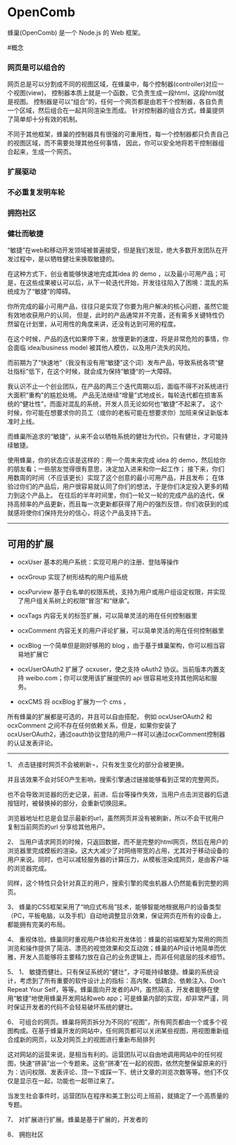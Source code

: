 OpenComb
========

蜂巢(OpenComb) 是一个 Node.js 的 Web 框架。

#概念

### 网页是可以组合的

网页总是可以分割成不同的视图区域，在蜂巢中，每个控制器(controller)对应一个视图(view)，
控制器本质上就是一个函数，它负责生成一段html，这段html就是视图。
控制器是可以“组合”的，任何一个网页都是由若干个控制器，各自负责一个区域，然后组合在一起共同渲染生而成。
针对控制器的组合方式，蜂巢提供了简单却十分有效的机制。

不同于其他框架，蜂巢的控制器具有很强的可重用性，每一个控制器都只负责自己的视图区域，而不需要处理其他任何事情，
因此，你可以安全地将若干控制器组合起来，生成一个网页。

### 扩展驱动


### 不必重复发明车轮


### 拥抱社区

### 健壮而敏捷

“敏捷”在web和移动开发领域被普遍接受，但是我们发现，绝大多数开发团队在开发过程中，是以牺牲健壮来换取敏捷的。

在这种方式下，创业者能够快速地完成其idea 的 demo ，以及最小可用产品；可是，在这些成果被认可以后，从下一轮迭代开始，开发往往陷入了困境：混乱的系统成为了“敏捷”的障碍。

你所完成的最小可用产品，往往只是实现了你要为用户解决的核心问题，虽然它能有效地收获用户的认同，
但是，此时的产品通常并不完善，还有需多关键特性仍然留在计划里，从可用性的角度来讲，还没有达到可用的程度。

在这个时候，产品的迭代如果停下来，放慢更新的速度，将是非常危险的事情，你会面临 idea/business model 被其他人模仿，以及用户流失的风险。

而前期为了“快速地”（我没有没有用“敏捷”这个词）发布产品，导致系统各项“健壮指标”低下，在这个时候，就会成为保持”敏捷“的一大障碍。

我认识不止一个创业团队，在产品的两三个迭代周期以后，面临不得不对系统进行大面积”重构"的尴尬处境。
产品无法继续“增量”式地成长，每轮迭代都在损害系统的“健壮性”，而面对混乱的系统，开发人员无论如何也“敏捷”不起来了。
这个时候，你可能在想要求你的员工（或你的老板可能在想要求你）加班来保证新版本准时上线。

而蜂巢所追求的“敏捷”，从来不会以牺牲系统的健壮为代价。只有健壮，才可能持续敏捷。

使用蜂巢，你的状态应该是这样的：用一个周末来完成 idea 的 demo，然后给你的朋友看；一些朋友觉得很有意思，决定加入进来和你一起工作；
接下来，你们用数周的时间（不应该更长）实现了这个创意的最小可用产品，并且发布；
在体验过你们的产品后，用户很容易就认同了你们的想法，于是你们决定投入更多的精力到这个产品上。
在往后的半年时间里，你们一轮又一轮的完成产品的迭代，保持高频率的产品更新，而且每一次更新都获得了用户的强烈反馈，你们收获到的成就感将使你们保持充分的信心，将这个产品支持下去。








---

## 可用的扩展

* ocxUser 基本的用户系统：实现可用户的注册、登陆等操作

* ocxGroup 实现了树形结构的用户组系统

* ocxPurview 基于白名单的权限系统，支持为用户或用户组设定权限，并实现了用户组关系树上的权限“冒泡”和“继承”。

* ocxTags 内容无关的标签扩展，可以简单灵活的用在任何控制器里

* ocxComment 内容无关的用户评论扩展，可以简单灵活的用在任何控制器里

* ocxBlog 一个简单但是刚好够用的 blog ，由于基于蜂巢架构，你可以相当容易地扩展它

* ocxUserOAuth2 扩展了 ocxuser，使之支持 oAuth2 协议。当前版本内置支持 weibo.com；你可以使用该扩展提供的 api 很容易地支持其他网站和服务。

* ocxCMS 将 ocxBlog 扩展为一个 cms ，


所有蜂巢的扩展都是可选的，并且可以自由搭配，
例如 ocxUserOAuth2 和 ocxComment 之间不存在任何依赖关系，但是，如果你安装了 ocxUserOAuth2，通过oauth协议登陆的用户一样可以通过ocxComment控制器的认证发表评论。




---


1、	点击链接时网页不会被刷新¬，只有发生变化的部分会被更换。

并且该效果不会对SEO产生影响，搜索引擎通过链接能够看到正常的完整网页。

也不会导致浏览器的历史记录，前进、后台等操作失效，当用户点击浏览器的后退按钮时，被替换掉的部分，会重新切换回来。

浏览器地址栏总是会显示最新的url，虽然网页并没有被刷新，所以不会干扰用户复制当前网页的url 分享给其他用户。

2、	当用户请求网页的时候，只返回数据，而不是完整的html网页，然后在用户的浏览器里完成模板的渲染。这大大减少了对网络带宽的占用，尤其对于移动设备的用户来说。同时，也可以减轻服务器的计算压力，从模板渲染成网页，是由客户端的浏览器完成。

同样，这个特性只会针对真正的用户，搜索引擎的爬虫机器人仍然能看到完整的网页。

3、	蜂巢的CSS框架采用了“响应式布局”技术，能够智能地根据用户的设备类型（PC，平板电脑，以及手机）自动地调整显示效果，保证网页在所有的设备上，都能拥有完美的布局。

4、	重视体验。蜂巢同时重视用户体验和开发体验：蜂巢的前端框架为常用的网页浏览和操作提供了简洁、漂亮的视觉效果和交互动效；蜂巢的API设计地简单而优雅，开发人员能够将主要精力放在自己的业务逻辑上，而非任何底层的技术细节。

5、	1、	敏捷而健壮。只有保证系统的“健壮”，才可能持续敏捷。蜂巢的系统设计，考虑到了所有重要的软件设计上的指标：高内聚、低耦合、依赖注入、Don’t Repeat Your Self，等等。蜂巢面向开发者的API，虽然简洁，开发者能够在使用“敏捷”地使用蜂巢开发网站和web app；可是蜂巢内部的实现，却非常严谨，同时保证开发者的代码不会轻易破坏系统的健壮。

6、	可组合的网页。蜂巢将网页拆分为不同的“视图”，所有网页都由一个或多个视图构成。在基于蜂巢开发的网站中，任何网页都可以关闭某些视图，用视图重新组合成新的网页，以及对网页上的视图进行重新布局排列

这对网站的运营来说，是相当有利的。运营团队可以自由地调用网站中的任何视图，快速“拼装”出一个专题来。这些“拼凑”在一起的视图，依然完整保留原来的行为：访问权限、发表评论、顶一下或踩一下、统计文章的浏览次数等等。他们不仅仅是显示在一起，功能也一起带过来了。

当发生社会事件时，运营团队在程序和美工到公司上班前，就搞定了一个高质量的专题。

7、	对扩展进行扩展。蜂巢是基于扩展的，开发者的

8、	拥抱社区

